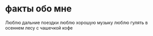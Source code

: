 # факты обо мне
Люблю дальние поездки
люблю хорошую музыку
люблю гулять в осеннем лесу с чашечкой кофе 